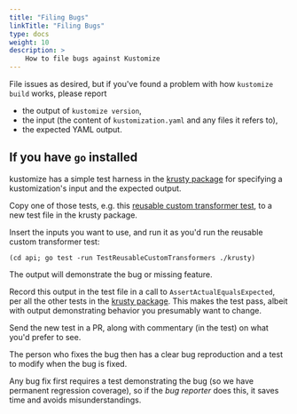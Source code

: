 ```yaml
---
title: "Filing Bugs"
linkTitle: "Filing Bugs"
type: docs
weight: 10
description: >
    How to file bugs against Kustomize
---
```



[krusty package]: https://github.com/kubernetes-sigs/kustomize/tree/master/api/krusty
[reusable custom transformer test]: https://github.com/kubernetes-sigs/kustomize/tree/master/api/krusty/customconfigreusable_test.go

File issues as desired, but if you've found a problem
with how `kustomize build` works, please report

 * the output of `kustomize version`,
 * the input (the content of `kustomization.yaml`
   and any files it refers to),
 * the expected YAML output.

## If you have `go` installed

kustomize has a simple test harness in the [krusty
package] for specifying a kustomization's input and the
expected output.

Copy one of those tests, e.g. this [reusable custom
transformer test], to a new test file in the 
krusty package.

Insert the inputs you want to use, and run it as
you'd run the reusable custom transformer test:

```
(cd api; go test -run TestReusableCustomTransformers ./krusty)
```

The output will demonstrate the bug or missing feature.

Record this output in the test file in a call to
`AssertActualEqualsExpected`, per all the other tests
in the [krusty package].  This makes the test pass,
albeit with output demonstrating behavior you
presumably want to change.

Send the new test in a PR, along with commentary (in
the test) on what you'd prefer to see.

The person who fixes the bug then has a clear bug
reproduction and a test to modify when the bug is
fixed.

Any bug fix first requires a test demonstrating the bug
(so we have permanent regression coverage), so if the
_bug reporter_ does this, it saves time and avoids
misunderstandings.
